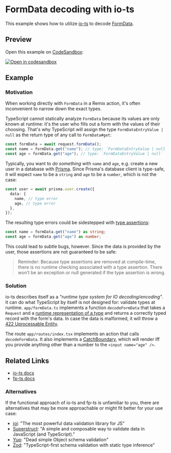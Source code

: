 # FormData decoding with io-ts

This example shows how to utilize [io-ts](https://gcanti.github.io/io-ts/) to decode [FormData](https://developer.mozilla.org/de/docs/Web/API/FormData).

## Preview

Open this example on [CodeSandbox](https://codesandbox.com):

[![Open in codesandbox](https://codesandbox.io/static/img/play-codesandbox.svg)](https://codesandbox.io/s/github/remix-run/remix/tree/main/examples/io-ts-formdata-encoding)

## Example

### Motivation

When working directly with `FormData` in a Remix action, it's often inconvenient to narrow down the exact types.

TypeScript cannot statically analyze `FormData` because its values are only known at runtime: it's the user who fills out a form with the values of their choosing. That's why TypeScript will assign the type `FormDataEntryValue | null` as the return type of any call to `FormData#get`:

```typescript
const formData = await request.formData();
const name = formData.get("name"); // type: `FormDataEntryValue | null`
const age = formData.get("age"); // type: `FormDataEntryValue | null`
```

Typically, you want to _do something_ with `name` and `age`, e.g. create a new user in a database with [Prisma](https://www.prisma.io/). Since Prisma's database client is type-safe, it will expect `name` to be a `string` and `age` to be a `number`, which is not the case:

```typescript
const user = await prisma.user.create({
  data: {
    name, // type error
    age, // type error
  },
});
```

The resulting type errors could be sidestepped with [type assertions](https://www.typescriptlang.org/docs/handbook/2/everyday-types.html#type-assertions):

```typescript
const name = formData.get("name") as string;
const age = formData.get("age") as number;
```

This could lead to subtle bugs, however. Since the data is provided by the user,
those assertions are not guaranteed to be safe:

> Reminder: Because type assertions are removed at compile-time, there is no
> runtime checking associated with a type assertion. There won’t be an exception
> or null generated if the type assertion is wrong.

### Solution

io-ts describes itself as a _"runtime type system for IO decoding/encoding"_. It can do what TypeScript by itself is not designed for: validate types at runtime. `app/formData.ts` implements a function `decodeFormData` that takes a `Request` and a [runtime representation of a type](https://gcanti.github.io/io-ts/modules/index.ts.html#type) and returns a correctly typed record with the form's data. In case the data is malformed, it will throw a [422 Uprocessable Entity](https://developer.mozilla.org/en-US/docs/Web/HTTP/Status/422).

The route `app/routes/index.tsx` implements an action that calls `decodeFormData`. It also implements a [CatchBoundary](https://remix.run/docs/en/v1/api/conventions#catchboundary), which will render iff you provide anything other than a number to the `<input name="age" />`.

## Related Links

- [io-ts docs](https://gcanti.github.io/io-ts/)
- [fp-ts docs](https://gcanti.github.io/fp-ts/)

### Alternatives

If the functional approach of io-ts and fp-ts is unfamiliar to you, there are alternatives that may be more approachable or might fit better for your use case:

- [joi](https://github.com/sideway/joi): "The most powerful data validation library for JS"
- [Superstruct](https://github.com/ianstormtaylor/superstruct): "A simple and composable way to validate data in JavaScript (and TypeScript)."
- [Yup](https://github.com/jquense/yup): "Dead simple Object schema validation"
- [Zod](https://github.com/colinhacks/zod): "TypeScript-first schema validation with static type inference"
